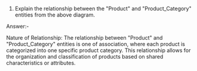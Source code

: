 1. Explain the relationship between the "Product" and "Product_Category" entities from the above diagram.
   
Answer:- 

Nature of Relationship:
The relationship between "Product" and "Product_Category" entities is one of association, where each product is categorized into one specific product category.
This relationship allows for the organization and classification of products based on shared characteristics or attributes.
